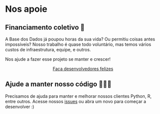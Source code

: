 # Nos apoie

## Financiamento coletivo 💸

A Base dos Dados já poupou horas da sua vida? Ou permitiu coisas antes impossíveis? Nosso trabalho é quase todo voluntário, mas temos vários custos de infraestrutura, equipe, e outros.

Nos ajude a fazer esse projeto se manter e crescer!

<div align="center">
    <a align="center"
    href="https://apoia.se/basedosdados"
    title="{{ lang.t('source.link.title')}}" class="md-button">
        Faça desenvolvedores felizes
    </a>
</div>

## Ajude a manter nosso código 👩🏻‍💻

Precisamos de ajuda para manter e melhorar nossos clientes Python, R, entre outros. Acesse nossos [issues](https://github.com/basedosdados/mais/issues) ou abra um novo para começar a desenvolver :)


